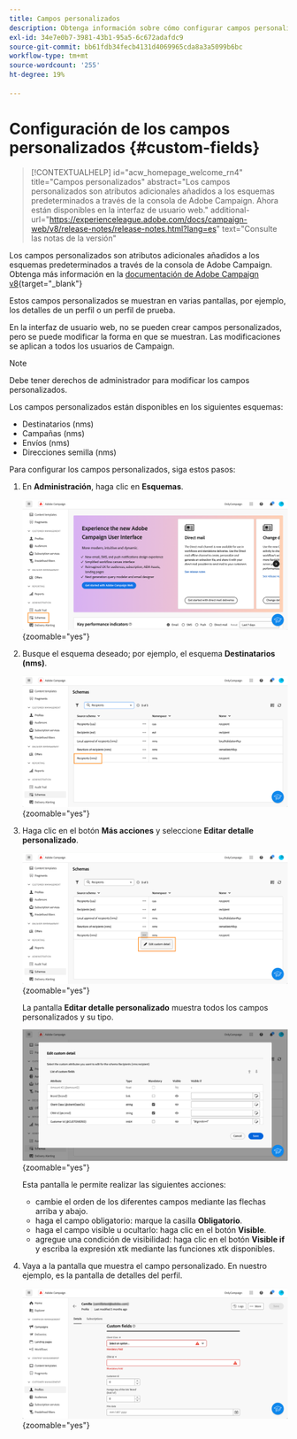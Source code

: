 ```yaml
---
title: Campos personalizados
description: Obtenga información sobre cómo configurar campos personalizados
exl-id: 34e7e0b7-3981-43b1-95a5-6c672adafdc9
source-git-commit: bb61fdb34fecb4131d4069965cda8a3a5099b6bc
workflow-type: tm+mt
source-wordcount: '255'
ht-degree: 19%

---
```


# Configuración de los campos personalizados {#custom-fields}

>[!CONTEXTUALHELP]
>id="acw_homepage_welcome_rn4"
>title="Campos personalizados"
>abstract="Los campos personalizados son atributos adicionales añadidos a los esquemas predeterminados a través de la consola de Adobe Campaign. Ahora están disponibles en la interfaz de usuario web."
>additional-url="https://experienceleague.adobe.com/docs/campaign-web/v8/release-notes/release-notes.html?lang=es" text="Consulte las notas de la versión"



Los campos personalizados son atributos adicionales añadidos a los esquemas predeterminados a través de la consola de Adobe Campaign. Obtenga más información en la [documentación de Adobe Campaign v8](https://experienceleague.adobe.com/docs/campaign/campaign-v8/developer/shemas-forms/extend-schema.html){target="_blank"}

Estos campos personalizados se muestran en varias pantallas, por ejemplo, los detalles de un perfil o un perfil de prueba.

En la interfaz de usuario web, no se pueden crear campos personalizados, pero se puede modificar la forma en que se muestran. Las modificaciones se aplican a todos los usuarios de Campaign.

>[!NOTE]
>
>Debe tener derechos de administrador para modificar los campos personalizados.

Los campos personalizados están disponibles en los siguientes esquemas:

* Destinatarios (nms)
* Campañas (nms)
* Envíos (nms)
* Direcciones semilla (nms)

Para configurar los campos personalizados, siga estos pasos:

1. En **Administración**, haga clic en **Esquemas**.

   ![](assets/custom-fields.png){zoomable="yes"}

1. Busque el esquema deseado; por ejemplo, el esquema **Destinatarios (nms)**.

   ![](assets/custom-fields2.png){zoomable="yes"}

1. Haga clic en el botón **Más acciones** y seleccione **Editar detalle personalizado**.

   ![](assets/custom-fields3.png){zoomable="yes"}

   La pantalla **Editar detalle personalizado** muestra todos los campos personalizados y su tipo.

   ![](assets/custom-fields4.png){zoomable="yes"}

   Esta pantalla le permite realizar las siguientes acciones:

   * cambie el orden de los diferentes campos mediante las flechas arriba y abajo.
   * haga el campo obligatorio: marque la casilla **Obligatorio**.
   * haga el campo visible u ocultarlo: haga clic en el botón **Visible**.
   * agregue una condición de visibilidad: haga clic en el botón **Visible if** y escriba la expresión xtk mediante las funciones xtk disponibles.

1. Vaya a la pantalla que muestra el campo personalizado. En nuestro ejemplo, es la pantalla de detalles del perfil.

   ![](assets/custom-fields5.png){zoomable="yes"}
